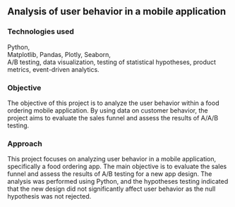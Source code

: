 ## Analysis of user behavior in a mobile application

### Technologies used

Python,  
Matplotlib, 
Pandas, 
Plotly, 
Seaborn,  
A/B testing, 
data visualization, 
testing of statistical hypotheses, 
product metrics, 
event-driven analytics.

### Objective

The objective of this project is to analyze the user behavior within a food ordering mobile application. By using data on customer behavior, the project aims to evaluate the sales funnel and assess the results of A/A/B testing.

### Approach
This project focuses on analyzing user behavior in a mobile application, specifically a food ordering app. The main objective is to evaluate the sales funnel and assess the results of A/B testing for a new app design. The analysis was performed using Python, and the hypotheses testing indicated that the new design did not significantly affect user behavior as the null hypothesis was not rejected.

